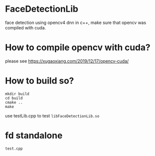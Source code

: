 # FaceDetectionLib

face detection using opencv4 dnn in c++, make sure that opencv was compiled with cuda.

# How to compile opencv with cuda?

please see <https://xugaoxiang.com/2019/12/17/opencv-cuda/>

# How to build so?

```
mkdir build
cd build
cmake ..
make
```

use testLib.cpp to test `libFaceDetectionLib.so`

# fd standalone

`test.cpp`
